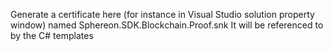 Generate a certificate here (for instance in Visual Studio solution property window) named Sphereon.SDK.Blockchain.Proof.snk
It will be referenced to by the C# templates
